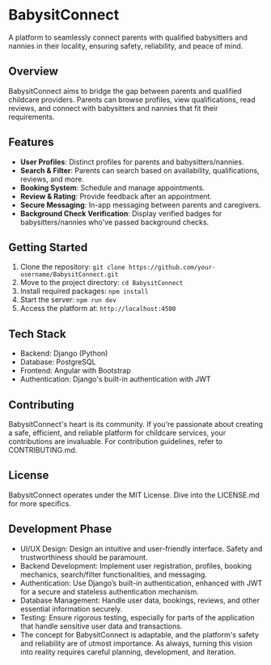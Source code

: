 # BabysitConnect
A platform to seamlessly connect parents with qualified babysitters and nannies in their locality, ensuring safety, reliability, and peace of mind.

## Overview
BabysitConnect aims to bridge the gap between parents and qualified childcare providers. Parents can browse profiles, view qualifications, read reviews, and connect with babysitters and nannies that fit their requirements.

## Features
- **User Profiles**: Distinct profiles for parents and babysitters/nannies.
- **Search & Filter**: Parents can search based on availability, qualifications, reviews, and more.
- **Booking System**: Schedule and manage appointments.
- **Review & Rating**: Provide feedback after an appointment.
- **Secure Messaging**: In-app messaging between parents and caregivers.
- **Background Check Verification**: Display verified badges for babysitters/nannies who've passed background checks.

## Getting Started
1. Clone the repository: `git clone https://github.com/your-username/BabysitConnect.git`
2. Move to the project directory: `cd BabysitConnect`
3. Install required packages: `npm install`
4. Start the server: `npm run dev`
5. Access the platform at: `http://localhost:4500`

## Tech Stack
- Backend: Django (Python)
- Database: PostgreSQL
- Frontend: Angular with Bootstrap
- Authentication: Django's built-in authentication with JWT

## Contributing
BabysitConnect's heart is its community. If you're passionate about creating a safe, efficient, and reliable platform for childcare services, your contributions are invaluable. For contribution guidelines, refer to CONTRIBUTING.md.

## License
BabysitConnect operates under the MIT License. Dive into the LICENSE.md for more specifics.

## Development Phase

- UI/UX Design: Design an intuitive and user-friendly interface. Safety and trustworthiness should be paramount.
- Backend Development: Implement user registration, profiles, booking mechanics, search/filter functionalities, and messaging.
- Authentication: Use Django’s built-in authentication, enhanced with JWT for a secure and stateless authentication mechanism.
- Database Management: Handle user data, bookings, reviews, and other essential information securely.
- Testing: Ensure rigorous testing, especially for parts of the application that handle sensitive user data and transactions.
- The concept for BabysitConnect is adaptable, and the platform's safety and reliability are of utmost importance. As always, turning this vision into reality requires careful planning, development, and iteration.
